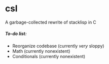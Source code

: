 # csl
A garbage-collected rewrite of stacklisp in C

##### To-do list:
* Reorganize codebase (currently *very* sloppy)
* Math (currently nonexistent)
* Conditionals (currently nonexistent)
